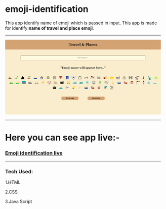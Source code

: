 # emoji-identification

This app identify name of emoji which is passed in input. This app is made for identify **name of travel and place emoji**.

---

![](https://github.com/Priyallohar/emoji-identification/blob/main/image/Capture.PNG)

---

# Here you can see app live:-

### <a href="https://emoji-identification.netlify.app/" target="_blank"> Emoji identification live </a>

---
### Tech Used: ###

1.HTML

2.CSS

3.Java Script
